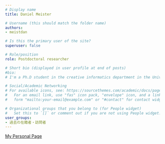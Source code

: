 ```yaml
---
# Display name
title: Daniel Meister

# Username (this should match the folder name)
authors:
- meistdan

# Is this the primary user of the site?
superuser: false

# Role/position
role: Postdoctoral researcher

# Short bio (displayed in user profile at end of posts)
#bio: 
# I'm a Ph.D student in the creative informatics department in the University of Tokyo

# Social/Academic Networking
# For available icons, see: https://sourcethemes.com/academic/docs/page-builder/#icons
#   For an email link, use "fas" icon pack, "envelope" icon, and a link in the
#   form "mailto:your-email@example.com" or "#contact" for contact widget.

# Organizational groups that you belong to (for People widget)
#   Set this to `[]` or comment out if you are not using People widget.
user_groups:
- 過去の在籍者・訪問者
---
```


<a href="https://meistdan.github.io/">My Personal Page<a>







